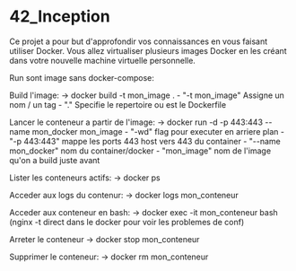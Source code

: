 # 42_Inception
Ce projet a pour but d'approfondir vos connaissances en vous faisant utiliser Docker. Vous allez virtualiser plusieurs images Docker en les créant dans votre nouvelle machine virtuelle personnelle.

Run sont image sans docker-compose:

Build l'image:
    -> docker build -t mon_image .
        - "-t mon_image"
            Assigne un nom / un tag
        - "."
            Specifie le repertoire ou est le Dockerfile

Lancer le conteneur a partir de l'image:
    -> docker run -d -p 443:443 --name mon_docker mon_image
        - "-wd"
            flag pour executer en arriere plan
        - "-p 443:443"
            mappe les ports 443 host vers 443 du container
        - "--name mon_docker"
            nom du container/docker
        - "mon_image"
            nom de l'image qu'on a build juste avant
        
Lister les conteneurs actifs:
    -> docker ps

Acceder aux logs du contenur:
    -> docker logs mon_conteneur

Acceder aux conteneur en bash:
    -> docker exec -it mon_conteneur bash
        (nginx -t direct dans le docker pour voir les problemes de conf)

Arreter le conteneur
    -> docker stop mon_conteneur

Supprimer le conteneur:
    -> docker rm mon_conteneur



